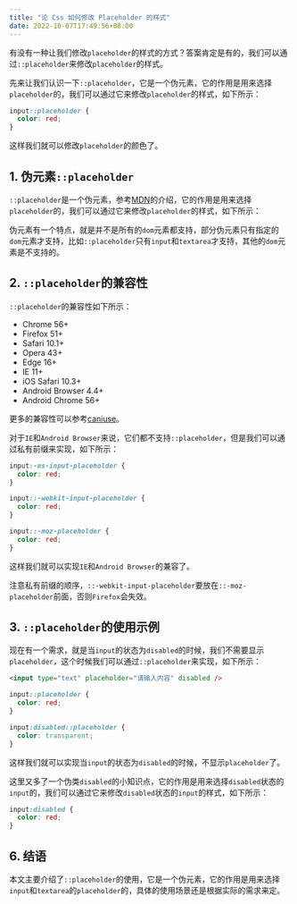 ```yaml
---
title: "论 Css 如何修改 Placeholder 的样式"
date: 2022-10-07T17:49:56+08:00
---
```


有没有一种让我们修改`placeholder`的样式的方式？答案肯定是有的，我们可以通过`::placeholder`来修改`placeholder`的样式。

先来让我们认识一下`::placeholder`，它是一个伪元素，它的作用是用来选择`placeholder`的，我们可以通过它来修改`placeholder`的样式，如下所示：

```css
input::placeholder {
  color: red;
}
```

这样我们就可以修改`placeholder`的颜色了。

## 1. 伪元素`::placeholder`

`::placeholder`是一个伪元素，参考[MDN](https://developer.mozilla.org/en-US/docs/Web/CSS/::placeholder)的介绍，它的作用是用来选择`placeholder`的，我们可以通过它来修改`placeholder`的样式，如下所示：

伪元素有一个特点，就是并不是所有的`dom`元素都支持，部分伪元素只有指定的`dom`元素才支持，比如`::placeholder`只有`input`和`textarea`才支持，其他的`dom`元素是不支持的。

## 2. `::placeholder`的兼容性

`::placeholder`的兼容性如下所示：

- Chrome 56+
- Firefox 51+
- Safari 10.1+
- Opera 43+
- Edge 16+
- IE 11+
- iOS Safari 10.3+
- Android Browser 4.4+
- Android Chrome 56+

更多的兼容性可以参考[caniuse](https://caniuse.com/?search=%3A%3Aplaceholder)。

对于`IE`和`Android Browser`来说，它们都不支持`::placeholder`，但是我们可以通过私有前缀来实现，如下所示：

```css
input:-ms-input-placeholder {
  color: red;
}

input::-webkit-input-placeholder {
  color: red;
}

input::-moz-placeholder {
  color: red;
}
```

这样我们就可以实现`IE`和`Android Browser`的兼容了。

注意私有前缀的顺序，`::-webkit-input-placeholder`要放在`::-moz-placeholder`前面，否则`Firefox`会失效。

## 3. `::placeholder`的使用示例

现在有一个需求，就是当`input`的状态为`disabled`的时候，我们不需要显示`placeholder`，这个时候我们可以通过`::placeholder`来实现，如下所示：

```html
<input type="text" placeholder="请输入内容" disabled />
```

```css
input::placeholder {
  color: red;
}

input:disabled::placeholder {
  color: transparent;
}
```

这样我们就可以实现当`input`的状态为`disabled`的时候，不显示`placeholder`了。

这里又多了一个伪类`disabled`的小知识点，它的作用是用来选择`disabled`状态的`input`的，我们可以通过它来修改`disabled`状态的`input`的样式，如下所示：

```css
input:disabled {
  color: red;
}
```

## 6. 结语

本文主要介绍了`::placeholder`的使用，它是一个伪元素，它的作用是用来选择`input`和`textarea`的`placeholder`的，具体的使用场景还是根据实际的需求来定。
